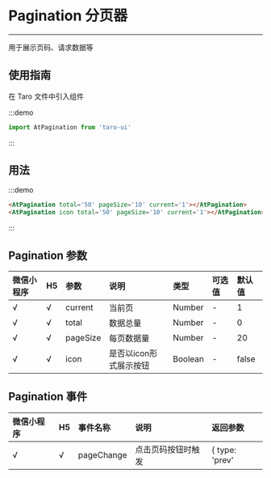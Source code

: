 # Pagination 分页器

---

用于展示页码、请求数据等

## 使用指南

在 Taro 文件中引入组件

:::demo
```js
import AtPagination from 'taro-ui'
```
:::

## 用法

:::demo
```html
<AtPagination total='50' pageSize='10' current='1'></AtPagination>
<AtPagination icon total='50' pageSize='10' current='1'></AtPagination>
```
:::

## Pagination 参数

| 微信小程序 | H5 | 参数     | 说明                   | 类型    | 可选值 | 默认值 |
|:-----------|:---|:---------|:-----------------------|:--------|:-------|:-------|
| √          | √  | current  | 当前页                 | Number  | -      | 1      |
| √          | √  | total    | 数据总量               | Number  | -      | 0      |
| √          | √  | pageSize | 每页数据量             | Number  | -      | 20     |
| √          | √  | icon     | 是否以icon形式展示按钮 | Boolean | -      | false  |

## Pagination 事件

| 微信小程序 | H5 | 事件名称   | 说明               | 返回参数                            |
|:-----------|:---|:-----------|:-------------------|:------------------------------------|
| √          | √  | pageChange | 点击页码按钮时触发 | { type: 'prev' || 'next', current } |